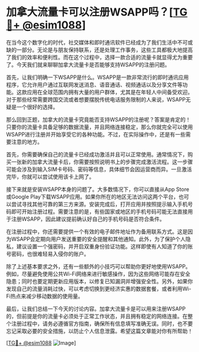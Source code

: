 # 加拿大流量卡可以注册WSAPP吗？[[TG💪+ @esim1088](https://t.me/s/esim1088)]

在当今这个数字化的时代，社交媒体和即时通讯软件已经成为了我们生活中不可或缺的一部分。无论是与朋友保持联系，还是处理工作事务，这些工具都极大地提高了我们的效率和便利性。而在这个过程中，选择一款合适的流量卡就显得尤为重要了。今天我们就来聊聊加拿大流量卡是否能够支持WSAPP的注册问题。

首先，让我们明确一下WSAPP是什么。WSAPP是一款非常流行的即时通讯应用程序，它允许用户通过互联网发送消息、语音通话、视频通话以及分享文件等功能。这款应用在全球范围内拥有大量的用户群体，尤其是在年轻人中间备受欢迎。对于那些经常需要跨国交流或者想要摆脱传统电话服务限制的人来说，WSAPP无疑是一个很好的选择。

那么回到正题，加拿大的流量卡究竟能否支持WSAPP的注册呢？答案是肯定的！只要你的流量卡具备足够的数据流量，并且网络连接稳定，那么你就完全可以使用WSAPP进行注册并开始享受它的各种功能。不过，在实际操作中，还是有一些需要注意的地方。

首先，你需要确保自己的流量卡已经成功激活并且可以正常使用。通常情况下，购买一张新的加拿大流量卡后，你需要按照说明书上的步骤完成激活流程。这一步骤可能会涉及到输入SIM卡号码、密码等信息，具体细节会因运营商而异。一旦激活完毕，你就可以尝试使用该卡上网了。

接下来就是安装WSAPP本身的问题了。大多数情况下，你可以直接从App Store或Google Play下载WSAPP应用。如果你所在的地区无法访问这两个平台，也可以尝试寻找其他可靠的第三方来源。安装完成后，打开应用并按照提示输入手机号码即可开始注册过程。需要注意的是，有些国家或地区的手机号码可能无法直接用于注册WSAPP，因此建议提前确认好自己的手机号码是否符合条件。

在注册过程中，你还需要提供一个有效的电子邮件地址作为备用联系方式。这是因为WSAPP会定期向用户发送重要的安全提醒和其他通知。此外，为了保护个人隐私，建议设置一个强密码，并开启双重身份验证功能。这样即使有人知道了你的账号密码，也很难轻易入侵你的账户。

除了上述基本要求之外，还有一些额外的小技巧可以帮助你更好地使用WSAPP。例如，尽量避免使用公共Wi-Fi网络来进行敏感操作，因为这些网络可能存在安全隐患；同时也要定期更新应用版本，以修复已知漏洞并增强安全性。另外，如果你发现自己的流量消耗过快，可以考虑切换到更经济实惠的数据套餐，或者利用Wi-Fi热点来减少移动数据的使用量。

最后，让我们总结一下今天的讨论内容。加拿大流量卡是可以用来注册WSAPP的，但前提是你的流量卡必须处于正常工作状态，并且拥有稳定的网络连接。在整个注册过程中，请务必遵循官方指南，确保所有信息填写准确无误。同时，也不要忘记采取必要的安全措施，以防止个人信息泄露。希望这篇文章能对你有所帮助！

[[TG💪+ @esim1088](https://t.me/s/esim1088) ![Image](https://i.postimg.cc/4NQfJmqS/Snipaste-2025-05-13-00-14-12.png)]